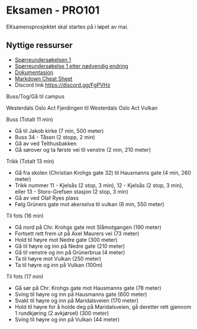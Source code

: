 # Eksamen - PRO101

EKsamensprosjektet skal startes på i løpet av mai.

## Nyttige ressurser 
* [Spørreundersøkelsen 1](https://docs.google.com/forms/d/15b7D72Gg4rgdub0f1uqU4CA9Ao_-V0SKcULedAaiVB8/edit)
* [Spørreundersøkelse 1 etter nødvendig endring](https://docs.google.com/forms/d/1UR7eo3kX0v_yvSnWNsZMbWUsGRVToseopP5vBos-1L8/edit)
* [Dokumentasjon](https://docs.google.com/document/d/1FUXLOJg794F6NIIu2mLVjFSWY7_rolldiPLHSG068us/edit)
* [Markdown Cheat Sheet](https://github.com/adam-p/markdown-here/wiki/Markdown-Cheatsheet#links)
* Discord link https://discord.gg/FgPVHz


Buss/Tog/Gå til campus

Westerdals Oslo Act Fjerdingen til Westerdals Oslo Act Vulkan

Buss (Totalt 11 min)
- Gå til Jakob kirke (7 min, 500 meter)
- Buss 34 - Tåsen (2 stopp, 2 min)
- Gå av ved Telthusbakken
- Gå sørover og ta første vei til venstre (2 min, 210 meter)

Trikk (Totalt 13 min)
- Gå fra skolen (Christian Krohgs gate 32) til Hausmanns gate (4 min, 260 meter)
- Trikk nummer 11 - Kjelsås (2 stop, 3 min), 12 - Kjelsås (2 stop, 3 min), eller 13 - Storo-Grefsen stasjon (2 stop, 3 min)
- Gå av ved Olaf Ryes plass
- Følg Grüners gate mot akerselva til vulkan (6 min, 550 meter)

Til fots (16 min)
- Gå nord på Chr. Krohgs gate mot Slåmotgangen (190 meter)
- Fortsett rett frem ut på Axel Maurers vei (73 meter)
- Hold til høyre mot Nedre gate (300 meter)
- Gå til høyre og inn på Nedre gate (210 meter)
- Gå til venstre og inn på Grünerbrua (4 meter)
- Ta til høyre mot Vulkan (250 meter)
- Ta til høyre og inn på Vulkan (100m)

Til fots (17 min)
- Gå sør på Chr. Krohgs gate mot Hausmanns gate (78 meter)
- Sving til høyre og inn på Hausmanns gate (600 meter)
- Svakt til høyre og inn på Maridalsveien (170 meter)
- Hold til høyre for å holde deg på Maridalsveien, gå deretter rett gjennom 1 rundkjøring (2 avkjørsel) (300 meter)
- Sving til høyre og inn på Vulkan (44 meter)
